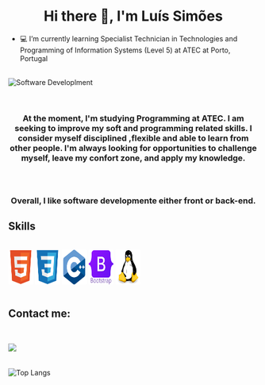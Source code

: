 <h1 align="center">Hi there 👋, I'm Luís Simões</h1>

- 💻 I’m currently learning Specialist Technician in Technologies and Programming of Information Systems (Level 5) at ATEC at Porto, Portugal<br><br>

![Software Developlment](https://media.istockphoto.com/id/857419338/photo/man-sitting-at-desk-and-working-on-laptop-at-night.jpg?s=612x612&w=0&k=20&c=PljluDRtQ2gTiPf1N2Z0W2p8nvxkXQy0P7NjDp4AYuw=)

<br>

<h3 align="center">At the moment, I'm studying Programming at ATEC. I am seeking to improve my soft and programming related skills. I consider myself disciplined ,flexible and able to learn from other people. I'm always looking for opportunities  to challenge myself, leave my confort zone, and apply my knowledge.<h3><br>
<h3 align="center">Overall, I like software developmente either front or back-end.</h3>

<h2 color:'blue'>Skills</h2>
<div style="display: inline_block"><br>
  <img align="center" alt="LS-HTML" height="70" width="50" src="https://raw.githubusercontent.com/devicons/devicon/master/icons/html5/html5-original.svg">
  <img align="center" alt="LS-CSS" height="70" width="50" src="https://raw.githubusercontent.com/devicons/devicon/master/icons/css3/css3-original.svg">
  <img align="center" alt="LS-C++" height="70" width="50" src="https://raw.githubusercontent.com/devicons/devicon/master/icons/cplusplus/cplusplus-original.svg">
  <img align="center" alt="LS-BOOTSTRAP" height="70" width="50" src="https://raw.githubusercontent.com/devicons/devicon/master/icons/bootstrap/bootstrap-original-wordmark.svg">
  <img align="center" alt="LS-LINUX" height="70" width="50" src="https://raw.githubusercontent.com/devicons/devicon/master/icons/linux/linux-original.svg"><br><br>

</div>

<h2 color:'blue'>Contact me:</h2><br>

<a target="_blank">[<img src="https://img.shields.io/badge/-LinkedIn-%230077B5?style=for-the-badge&logo=linkedin&logoColor=white" target="_blank">](https://www.linkedin.com/in/luís-simões-383bb1260)</a>
<br><br>

![Top Langs](https://github-readme-stats.vercel.app/api/top-langs/?username=Luismcs&layout=compact)

<!--
**Luismcs/Luismcs** is a ✨ _special_ ✨ repository because its `README.md` (this file) appears on your GitHub profile.

Here are some ideas to get you started:

- 🔭 I’m currently working on ...
- 🌱 I’m currently learning ...
- 👯 I’m looking to collaborate on ...
- 🤔 I’m looking for help with ...
- 💬 Ask me about ...
- 📫 How to reach me: ...
- 😄 Pronouns: ...
- ⚡ Fun fact: ...
-->
